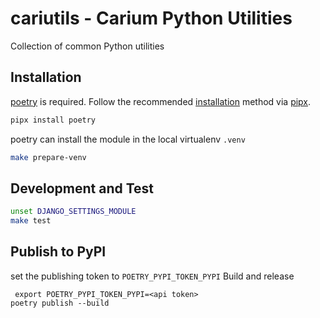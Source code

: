 # cariutils - Carium Python Utilities

Collection of common Python utilities

## Installation

[poetry](https://python-poetry.org/) is required.  Follow the recommended [installation](https://python-poetry.org/docs/#installation) method via [pipx](https://pipx.pypa.io/stable/).

```bash
pipx install poetry
```

poetry can install the module in the local virtualenv `.venv`
```bash
make prepare-venv
```

## Development and Test

```bash
unset DJANGO_SETTINGS_MODULE
make test
```

## Publish to PyPI

set the publishing token to `POETRY_PYPI_TOKEN_PYPI`
Build and release
```
 export POETRY_PYPI_TOKEN_PYPI=<api token>
poetry publish --build
```
